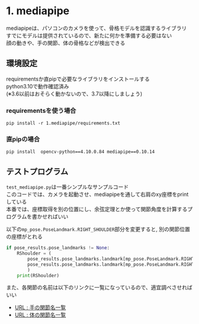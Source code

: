 # 1. mediapipe
mediapipeは、パソコンのカメラを使って、骨格モデルを認識するライブラリ  
すでにモデルは提供されているので、新たに何かを準備する必要はない  
顔の動きや、手の関節、体の骨格などが検出できる  

## 環境設定
requirementsか直pipで必要なライブラリをインストールする  
python3.10で動作確認済み  
(※3.6以前はおそらく動かないので、3.7以降にしましょう)

### requirementsを使う場合
~~~
pip install -r 1.mediapipe/requirements.txt
~~~

### 直pipの場合
~~~
pip install  opencv-python==4.10.0.84 mediapipe==0.10.14
~~~


## テストプログラム
`test_mediapipe.py`は一番シンプルなサンプルコード  
このコードでは、カメラを起動させ、mediapipeを通して右肩のxy座標をprintしている  
本番では、座標取得を別の位置にし、余弦定理とか使って関節角度を計算するプログラムを書かせればいい  

以下の`mp_pose.PoseLandmark.RIGHT_SHOULDER`部分を変更すると, 別の関節位置の座標がとれる
~~~python
if pose_results.pose_landmarks != None:
    RShoulder = (
        pose_results.pose_landmarks.landmark[mp_pose.PoseLandmark.RIGHT_SHOULDER].x, 
        pose_results.pose_landmarks.landmark[mp_pose.PoseLandmark.RIGHT_SHOULDER].y
        )
    print(RShoulder)
~~~

また、各関節の名前は以下のリンクに一覧になっているので、適宜調べさせればいい  
- [URL : 手の関節名一覧](https://ai.google.dev/edge/mediapipe/solutions/vision/gesture_recognizer?hl=ja)
- [URL : 体の関節名一覧](https://ai.google.dev/edge/mediapipe/solutions/vision/pose_landmarker?hl=ja)
